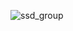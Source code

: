 ![ssd_group](https://github.com/TCNJ-SE/ArmInArm-F23/assets/91216718/d7ac12be-2f98-456b-ace7-ee14748ea04f)
